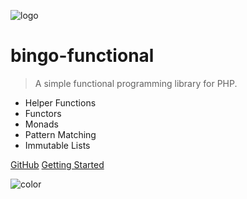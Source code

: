 ![logo](https://raw.githubusercontent.com/ace411/bingo-functional/master/img/bingo-functional-logo.png)

# bingo-functional

> A simple functional programming library for PHP.

- Helper Functions
- Functors
- Monads
- Pattern Matching
- Immutable Lists

[GitHub](https://github.com/ace411/bingo-functional)
[Getting Started](/main.md)

<!-- background color -->
![color](#f5f4f4)